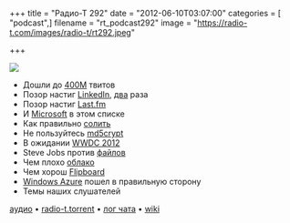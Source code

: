 +++
title = "Радио-Т 292"
date = "2012-06-10T03:07:00"
categories = [ "podcast",]
filename = "rt_podcast292"
image = "https://radio-t.com/images/radio-t/rt292.jpeg"

+++

![](https://radio-t.com/images/radio-t/rt292.jpeg)

- Дошли до [400М](http://news.cnet.com/8301-1023_3-57448388-93/twitter-hits-400-million-tweets-per-day-mostly-mobile/) твитов
- Позор настиг [LinkedIn](http://arstechnica.com/security/2012/06/8-million-leaked-passwords-connected-to-linkedin/), [два](http://mashable.com/2012/06/08/linkedin-stolen-passwords-list/) раза
- Позор настиг [Last.fm](http://www.bbc.co.uk/news/technology-18358485)
- И [Microsoft](http://arstechnica.com/security/2012/06/revamped-windows-update-contains-flame/) в этом списке
- Как правильно [солить](http://blog.agilebits.com/2012/06/06/a-salt-free-diet-is-bad-for-your-security/)
- Не пользуйтесь [md5crypt](http://habrahabr.ru/post/145454/)
- В ожидании [WWDC 2012](http://9to5mac.com/2012/06/08/wwdc-2012-roundup-ios-6-new-macs-icloud-updates-and-os-x-mountain-lion-bonus-new-apple-app/)
- Steve Jobs против [файлов](http://oleb.net/blog/2012/06/steve-jobs-on-the-file-system/)
- Чем плохо [облако](http://justcramer.com/2012/06/02/the-cloud-is-not-for-you/)
- Чем хорош [Flipboard](http://mashable.com/2012/06/05/flipboard-design/)
- [Windows Azure](http://www.zdnet.com/blog/btl/windows-azure-re-imagined-microsofts-fit-for-the-cloud/79561) пошел в правильную сторону
- Темы наших слушателей

[аудио](https://cdn.radio-t.com/rt_podcast292.mp3) • [radio-t.torrent](https://cdn.radio-t.com/torrents/rt_podcast292.mp3.torrent) • [лог чата](http://chat.radio-t.com/logs/radio-t-292.html) • [wiki](http://wiki.radio-t.com/%D0%92%D1%8B%D0%BF%D1%83%D1%81%D0%BA_292)<audio src="https://cdn.radio-t.com/rt_podcast292.mp3" preload="none"></audio>
